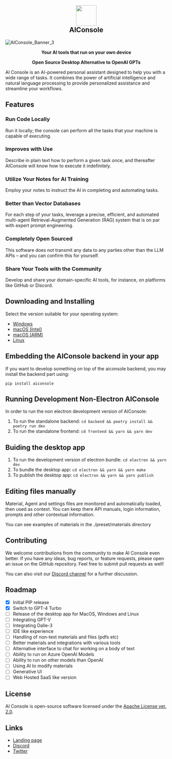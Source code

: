 <h2 align="center"><img src="https://github.com/10clouds/aiconsole/assets/135703473/d48b7b40-4b9e-45af-92e4-2abc5a8a40b0" height="64"><br>AIConsole</h2>

![AIConsole_Banner_3](https://github.com/10clouds/aiconsole/assets/135703473/bb3d8bca-c45a-452f-bc98-286546159f70)

<p align="center"><strong>Your AI tools that run on your own device </strong></p> 
<p align="center"><strong>Open Source Desktop Alternative to OpenAI GPTs</strong></p>

AI Console is an AI-powered personal assistant designed to help you with a wide range of tasks. It combines the power of artificial intelligence and natural language processing to provide personalized assistance and streamline your workflows.

## Features

### Run Code Locally
Run it locally; the console can perform all the tasks that your machine is capable of executing.

### Improves with Use
Describe in plain text how to perform a given task once, and thereafter AIConsole will know how to execute it indefinitely.

### Utilize Your Notes for AI Training
Employ your notes to instruct the AI in completing and automating tasks.

### Better than Vector Databases
For each step of your tasks, leverage a precise, efficient, and automated multi-agent Retrieval-Augmented Generation (RAG) system that is on par with expert prompt engineering.

### Completely Open Sourced
This software does not transmit any data to any parties other than the LLM APIs – and you can confirm this for yourself.

### Share Your Tools with the Community
Develop and share your domain-specific AI tools, for instance, on platforms like GitHub or Discord.


## Downloading and Installing

Select the version suitable for your operating system:

- [Windows](https://github.com/10clouds/aiconsole/releases)
- [macOS (Intel)](https://github.com/10clouds/aiconsole/releases)
- [macOS (ARM)](https://github.com/10clouds/aiconsole/releases)
- [Linux](https://github.com/10clouds/aiconsole/releases)

## Embedding the AIConsole backend in your app

If you want to develop something on top of the aiconsole backend, you may install the backend part using:

`pip install aiconsole`

## Running Development Non-Electron AIConsole

In order to run the non electron development version of AIConsole:

1. To run the standalone backend: `cd backend && poetry install && poetry run dev`
2. To run the standalone frontend: `cd frontend && yarn && yarn dev`

## Buiding the desktop app

1. To run the development version of electron bundle: `cd electron && yarn dev`
2. To bundle the desktop app: `cd electron && yarn && yarn make`
3. To publish the desktop app: `cd electron && yarn && yarn publish`

## Editing files manually

Material, Agent and settings files are monitored and automatically loaded, then used as context. You can keep there API manuals, login information, prompts and other contextual information.

You can see examples of materials in the ./preset/materials directory

## Contributing

We welcome contributions from the community to make AI Console even better. If you have any ideas, bug reports, or feature requests, please open an issue on the GitHub repository. Feel free to submit pull requests as well!

You can also visit our [Discord channel](https://discord.gg/5hzqZqP4H5) for a further discussion.

## Roadmap

- [x] Initial PIP release
- [x] Switch to GPT-4 Turbo
- [ ] Release of the desktop app for MacOS, Windows and Linux
- [ ] Integrating GPT-V
- [ ] Integrating Dalle-3
- [ ] IDE like experience
- [ ] Handling of non-text materials and files (pdfs etc)
- [ ] Better materials and integrations with various tools
- [ ] Alternative interface to chat for working on a body of text
- [ ] Ability to run on Azure OpenAI Models
- [ ] Ability to run on other models than OpenAI
- [ ] Using AI to modify materials
- [ ] Generative UI
- [ ] Web Hosted SaaS like version

## License

AI Console is open-source software licensed under the [Apache License ver. 2.0](https://www.apache.org/licenses/LICENSE-2.0.txt).

## Links

- [Landing page](https://aiconsole.ai)
- [Discord](https://discord.gg/5hzqZqP4H5)
- [Twitter](https://twitter.com/mcielecki)
